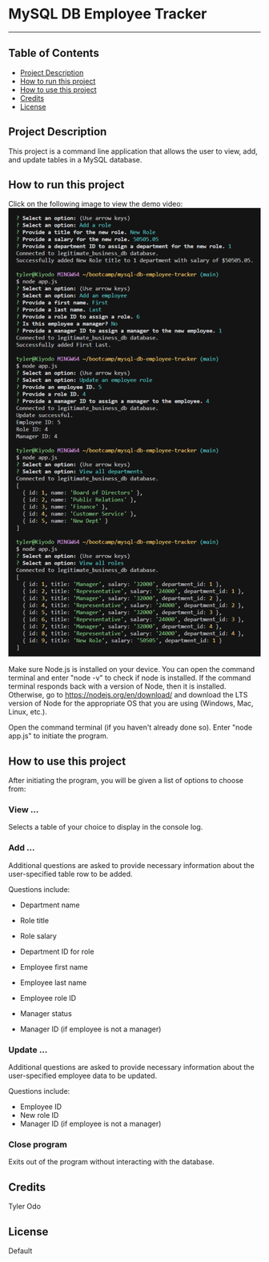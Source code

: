 
# MySQL DB Employee Tracker

___

## Table of Contents

* [Project Description](#project-description)
* [How to run this project](#how-to-run-this-project)
* [How to use this project](#how-to-use-this-project)
* [Credits](#credits)
* [License](#license)

## Project Description

This project is a command line application that allows the user to view, add, and update tables in a MySQL database. 

## How to run this project

Click on the following image to view the demo video:
[![MySQL DB Employee Tracker - demo](<assets/images/MySQL DB Employee Tracker - demo.png>)](https://drive.google.com/file/d/1_KThXrsfNdhVv8Z1D5NXUuXRIdfuJCvh/view)

Make sure Node.js is installed on your device. You can open the command terminal and enter "node -v" to check if node is installed. If the command terminal responds back with a version of Node, then it is installed. Otherwise, go to https://nodejs.org/en/download/ and download the LTS version of Node for the appropriate OS that you are using (Windows, Mac, Linux, etc.).

Open the command terminal (if you haven't already done so). Enter "node app.js" to initiate the program.

## How to use this project

After initiating the program, you will be given a list of options to choose from:

### View ...

Selects a table of your choice to display in the console log.

### Add ...

Additional questions are asked to provide necessary information about the user-specified table row to be added.

Questions include:

* Department name

* Role title
* Role salary
* Department ID for role

* Employee first name
* Employee last name
* Employee role ID
* Manager status
* Manager ID (if employee is not a manager)

### Update ...

Additional questions are asked to provide necessary information about the user-specified employee data to be updated.

Questions include:

* Employee ID
* New role ID
* Manager ID (if employee is not a manager)

### Close program

Exits out of the program without interacting with the database.

## Credits

Tyler Odo

## License

Default
